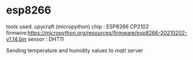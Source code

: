 # esp8266
tools used: upycraft (micropython)
chip : ESP8266 CP2102
firmwire:https://micropython.org/resources/firmware/esp8266-20210202-v1.14.bin
sensor : DHT11

Sending temperature and humidity values to mqtt server
